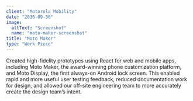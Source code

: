 ```yaml
---
client: "Motorola Mobility"
date: "2016-09-30"
image:
  altText: "Screenshot"
  name: "moto-maker-screenshot"
title: "Moto Maker"
type: "Work Piece"
---
```


Created high-fidelity prototypes using React for web and mobile apps, including Moto Maker, the award-winning phone customization platform, and Moto Display, the first always-on Android lock screen. This enabled rapid and more useful user testing feedback, reduced documentation work for design, and allowed our off-site engineering team to more accurately create the design team’s intent.
